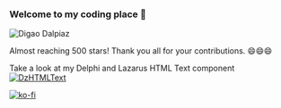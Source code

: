 ### Welcome to my coding place 👋

![Digao Dalpiaz](https://github-readme-stats-ruby-one.vercel.app/api?username=digao-dalpiaz&theme=dark&show_icons=true)

Almost reaching 500 stars! Thank you all for your contributions. 😄😄😄

Take a look at my Delphi and Lazarus HTML Text component
[![DzHTMLText](https://raw.githubusercontent.com/digao-dalpiaz/DzHTMLText/master/images/preview.gif)](https://github.com/digao-dalpiaz/DzHTMLText)

[![ko-fi](https://ko-fi.com/img/githubbutton_sm.svg)](https://ko-fi.com/C0C53LVFN)

<!--
**digao-dalpiaz/digao-dalpiaz** is a ✨ _special_ ✨ repository because its `README.md` (this file) appears on your GitHub profile.

Here are some ideas to get you started:

- 🔭 I’m currently working on ...
- 🌱 I’m currently learning ...
- 👯 I’m looking to collaborate on ...
- 🤔 I’m looking for help with ...
- 💬 Ask me about ...
- 📫 How to reach me: ...
- 😄 Pronouns: ...
- ⚡ Fun fact: ...
-->
